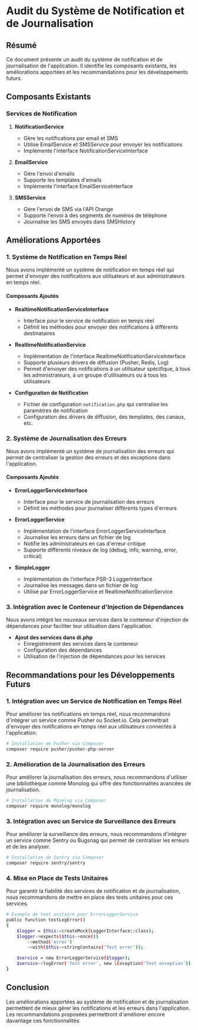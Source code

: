 # Audit du Système de Notification et de Journalisation

## Résumé

Ce document présente un audit du système de notification et de journalisation de l'application. Il identifie les composants existants, les améliorations apportées et les recommandations pour les développements futurs.

## Composants Existants

### Services de Notification

1. **NotificationService**

   - Gère les notifications par email et SMS
   - Utilise EmailService et SMSService pour envoyer les notifications
   - Implémente l'interface NotificationServiceInterface

2. **EmailService**

   - Gère l'envoi d'emails
   - Supporte les templates d'emails
   - Implémente l'interface EmailServiceInterface

3. **SMSService**
   - Gère l'envoi de SMS via l'API Orange
   - Supporte l'envoi à des segments de numéros de téléphone
   - Journalise les SMS envoyés dans SMSHistory

## Améliorations Apportées

### 1. Système de Notification en Temps Réel

Nous avons implémenté un système de notification en temps réel qui permet d'envoyer des notifications aux utilisateurs et aux administrateurs en temps réel.

#### Composants Ajoutés

- **RealtimeNotificationServiceInterface**

  - Interface pour le service de notification en temps réel
  - Définit les méthodes pour envoyer des notifications à différents destinataires

- **RealtimeNotificationService**

  - Implémentation de l'interface RealtimeNotificationServiceInterface
  - Supporte plusieurs drivers de diffusion (Pusher, Redis, Log)
  - Permet d'envoyer des notifications à un utilisateur spécifique, à tous les administrateurs, à un groupe d'utilisateurs ou à tous les utilisateurs

- **Configuration de Notification**
  - Fichier de configuration `notification.php` qui centralise les paramètres de notification
  - Configuration des drivers de diffusion, des templates, des canaux, etc.

### 2. Système de Journalisation des Erreurs

Nous avons implémenté un système de journalisation des erreurs qui permet de centraliser la gestion des erreurs et des exceptions dans l'application.

#### Composants Ajoutés

- **ErrorLoggerServiceInterface**

  - Interface pour le service de journalisation des erreurs
  - Définit les méthodes pour journaliser différents types d'erreurs

- **ErrorLoggerService**

  - Implémentation de l'interface ErrorLoggerServiceInterface
  - Journalise les erreurs dans un fichier de log
  - Notifie les administrateurs en cas d'erreur critique
  - Supporte différents niveaux de log (debug, info, warning, error, critical)

- **SimpleLogger**
  - Implémentation de l'interface PSR-3 LoggerInterface
  - Journalise les messages dans un fichier de log
  - Utilisé par ErrorLoggerService et RealtimeNotificationService

### 3. Intégration avec le Conteneur d'Injection de Dépendances

Nous avons intégré les nouveaux services dans le conteneur d'injection de dépendances pour faciliter leur utilisation dans l'application.

- **Ajout des services dans di.php**
  - Enregistrement des services dans le conteneur
  - Configuration des dépendances
  - Utilisation de l'injection de dépendances pour les services

## Recommandations pour les Développements Futurs

### 1. Intégration avec un Service de Notification en Temps Réel

Pour améliorer les notifications en temps réel, nous recommandons d'intégrer un service comme Pusher ou Socket.io. Cela permettrait d'envoyer des notifications en temps réel aux utilisateurs connectés à l'application.

```bash
# Installation de Pusher via Composer
composer require pusher/pusher-php-server
```

### 2. Amélioration de la Journalisation des Erreurs

Pour améliorer la journalisation des erreurs, nous recommandons d'utiliser une bibliothèque comme Monolog qui offre des fonctionnalités avancées de journalisation.

```bash
# Installation de Monolog via Composer
composer require monolog/monolog
```

### 3. Intégration avec un Service de Surveillance des Erreurs

Pour améliorer la surveillance des erreurs, nous recommandons d'intégrer un service comme Sentry ou Bugsnag qui permet de centraliser les erreurs et de les analyser.

```bash
# Installation de Sentry via Composer
composer require sentry/sentry
```

### 4. Mise en Place de Tests Unitaires

Pour garantir la fiabilité des services de notification et de journalisation, nous recommandons de mettre en place des tests unitaires pour ces services.

```bash
# Exemple de test unitaire pour ErrorLoggerService
public function testLogError()
{
    $logger = $this->createMock(LoggerInterface::class);
    $logger->expects($this->once())
        ->method('error')
        ->with($this->stringContains('Test error'));

    $service = new ErrorLoggerService($logger);
    $service->logError('Test error', new \Exception('Test exception'));
}
```

## Conclusion

Les améliorations apportées au système de notification et de journalisation permettent de mieux gérer les notifications et les erreurs dans l'application. Les recommandations proposées permettront d'améliorer encore davantage ces fonctionnalités.
